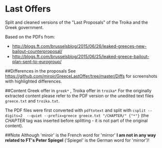# Last Offers
Split and cleaned versions of the "Last Proposals" of the Troika and the Greek government.

Based on the PDFs from:
- http://blogs.ft.com/brusselsblog/2015/06/26/leaked-greeces-new-bailout-counterproposal/
- http://blogs.ft.com/brusselsblog/2015/06/25/leaked-greece-bailout-plan-sent-to-eurogroup/

##Differences in the proposals
See https://github.com/miroir/GreeceLastOffer/tree/master/Diffs for screenshots with highlighted differences.

##Content
Greek offer in `greek*` , Troika offer in `troika*`
For the originally extracted content please refer to the PDF version or the unedited text files `greece.txt` and `troika.txt`.

The PDF files were first converted with `pdftotext` and split with `csplit --digits=2  --quiet --prefix=greece greece.txt "/CHAPTER/" {"*"}` (the *CHAPTER* tag was inserted before splitting - it is not part of the original content). 

##Note
Although 'miroir' is the French word for 'mirror' **I am not in any way related to FT's Peter Spiegel** ('Spiegel' is the German word for 'mirror')!
